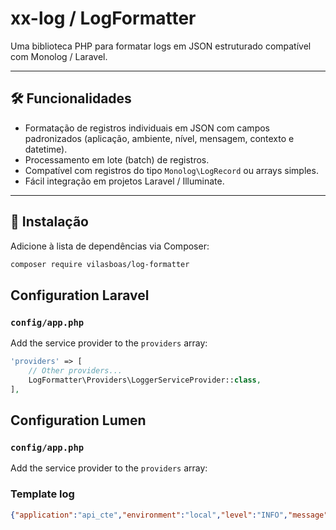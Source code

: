 # xx-log / LogFormatter

Uma biblioteca PHP para formatar logs em JSON estruturado compatível com Monolog / Laravel.

---

## 🛠️ Funcionalidades

- Formatação de registros individuais em JSON com campos padronizados (aplicação, ambiente, nível, mensagem, contexto e datetime).
- Processamento em lote (batch) de registros.
- Compatível com registros do tipo `Monolog\LogRecord` ou arrays simples.
- Fácil integração em projetos Laravel / Illuminate.

---

## 🚀 Instalação

Adicione à lista de dependências via Composer:

```bash
composer require vilasboas/log-formatter
```

## Configuration Laravel

### `config/app.php`

Add the service provider to the `providers` array:

```php
'providers' => [
    // Other providers...
    LogFormatter\Providers\LoggerServiceProvider::class,
],
```

## Configuration Lumen

### `config/app.php`

Add the service provider to the `providers` array:


### Template log

```json
{"application":"api_cte","environment":"local","level":"INFO","message":"Response via api","context":{"type":"response","requestId":"6d20bcc1-5122-4333-a792-f49de948824a","status":200,"headers":{"cache-control":["no-cache, private"],"date":["Thu, 25 Sep 2025 18:50:33 GMT"],"content-type":["application/json"]},"body":"{\"data\":{\"id\":480,\"cnpj\":\"000000000\",\"corporate_name\":\"NAME LTDA\",\"fantasy_name\":\"NAME FANTASY\",\"email_ergon\":null,\"credit_Products\":[{\"id\":2,\"product_name\":\"Capital de Giro\",\"description\":\"Solu\\u00e7\\u00e3o de cr\\u00e9dito que oferece recursos financeiros para apoiar as opera\\u00e7\\u00f5es di\\u00e1rias e o fluxo de caixa das empresas.\",\"created_at\":\"2024-11-18T21:56:43.000000Z\",\"updated_at\":\"2024-11-18T21:56:43.000000Z\",\"pivot\":{\"company_id\":480,\"credit_product_id\":2}},{\"id\":1,\"product_name\":\"P\\u00f3s Pago\",\"description\":\"Produto que permite ao cliente antecipar o valor e pagar pelas opera\\u00e7\\u00f5es realizadas em uma data posterior, com condi\\u00e7\\u00f5es flex\\u00edveis de pagamento.\",\"created_at\":\"2024-11-18T21:56:43.000000Z\",\"updated_at\":\"2024-11-18T21:56:43.000000Z\",\"pivot\":{\"company_id\":480,\"credit_product_id\":1}}],\"created_at\":\"2024-03-21 14:57:02\",\"updated_at\":\"2025-03-14 12:52:18\"}}"},"datetime":"2025-09-25T15:50:34-03:00"}
```
